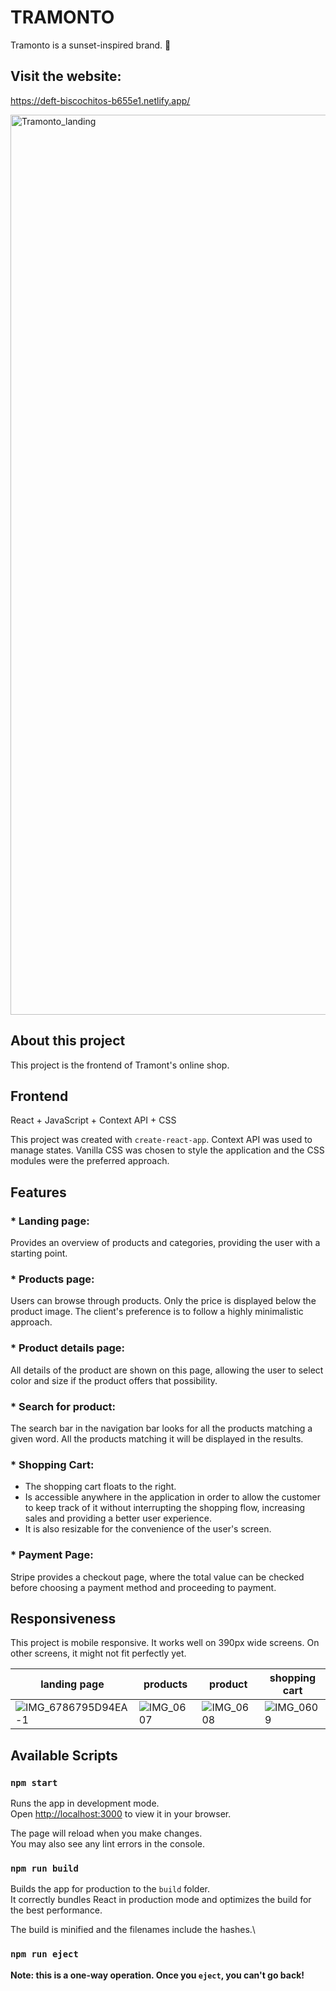 # TRAMONTO
Tramonto is a sunset-inspired brand. 🌆

## Visit the website:
https://deft-biscochitos-b655e1.netlify.app/

<img width="1440" alt="Tramonto_landing" src="https://github.com/lvbn/Tramonto/assets/65773848/d2701fb3-b430-4006-b48e-29876c8f919f">

## About this project

This project is the frontend of Tramont's online shop. 

## Frontend

React + JavaScript + Context API + CSS

This project was created with `create-react-app`. Context API was used to manage states. Vanilla CSS was chosen to style the application and the CSS modules were the preferred approach.

## Features

### * Landing page:
Provides an overview of products and categories, providing the user with a starting point.
### * Products page: 
Users can browse through products. Only the price is displayed below the product image. The client's preference is to follow a highly minimalistic approach. 
### * Product details page: 
All details of the product are shown on this page, allowing the user to select color and size if the product offers that possibility.
### * Search for product: 
The search bar in the navigation bar looks for all the products matching a given word. All the products matching it will be displayed in the results.
### * Shopping Cart:
- The shopping cart floats to the right. 
- Is accessible anywhere in the application in order to allow the customer to keep track of it without interrupting the shopping flow, increasing sales and providing a better user experience. 
- It is also resizable for the convenience of the user's screen.
### * Payment Page: 
Stripe provides a checkout page, where the total value can be checked before choosing a payment method and proceeding to payment.

## Responsiveness

This project is mobile responsive. It works well on 390px wide screens. On other screens, it might not fit perfectly yet.

| landing page | products | product | shopping cart |
| --- | --- | --- | --- |
| ![IMG_6786795D94EA-1](https://github.com/lvbn/Tramonto/assets/65773848/9bb4efd6-2b2c-475e-8dd2-80cbdf78520b)  |  ![IMG_0607](https://github.com/lvbn/Tramonto/assets/65773848/dca76899-37a5-47e8-a38a-a248fa079979) | ![IMG_0608](https://github.com/lvbn/Tramonto/assets/65773848/e0e38c66-9817-4fff-bb7b-32f48054b29a) | ![IMG_0609](https://github.com/lvbn/Tramonto/assets/65773848/a79efd09-f354-4144-a620-f5184d94b077) |


## Available Scripts

### `npm start`

Runs the app in development mode.\
Open [http://localhost:3000](http://localhost:3000) to view it in your browser.

The page will reload when you make changes.\
You may also see any lint errors in the console.

### `npm run build`

Builds the app for production to the `build` folder.\
It correctly bundles React in production mode and optimizes the build for the best performance.

The build is minified and the filenames include the hashes.\

### `npm run eject`

**Note: this is a one-way operation. Once you `eject`, you can't go back!**


